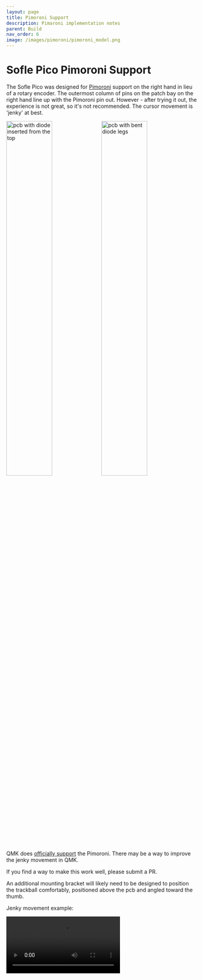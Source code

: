 ```yaml
---
layout: page
title: Pimoroni Support
description: Pimaroni implementation notes
parent: Build
nav_order: 6
image: /images/pimoroni/pimoroni_model.png
---
```


# Sofle Pico Pimoroni Support

The Sofle Pico was designed for [Pimoroni](https://shop.pimoroni.com/en-us/products/trackball-breakout) support on the right hand in lieu of a rotary encoder. The outermost column of pins on the patch bay on the right hand line up with the Pimoroni pin out. However - after trying it out, the experience is not great, so it's not recommended.  The cursor movement is 'jenky' at best. 

<a href="/images/pimoroni/pimoroni_spot.png"><img src="/images/pimoroni/pimoroni_spot.png" alt="pcb with diode inserted from the top" width="49%" /></a> <a href="/images/pimoroni/pimoroni_model.png"><img src="/images/pimoroni/pimoroni_model.png" alt="pcb with bent diode legs" width="49%" /></a>

QMK does [officially support](https://docs.qmk.fm/#/feature_pointing_device?id=pimoroni-trackball) the Pimoroni. There may be a way to improve the jenky movement in QMK. 

If you find a way to make this work well, please submit a PR. 

An additional mounting bracket will likely need to be designed to position the trackball comfortably, positioned above the pcb and angled toward the thumb.

Jenky movement example:

<video  controls>
  <source src="/videos/pimoroni/jenk_mouse.mov" type="video/mp4">
</video>
